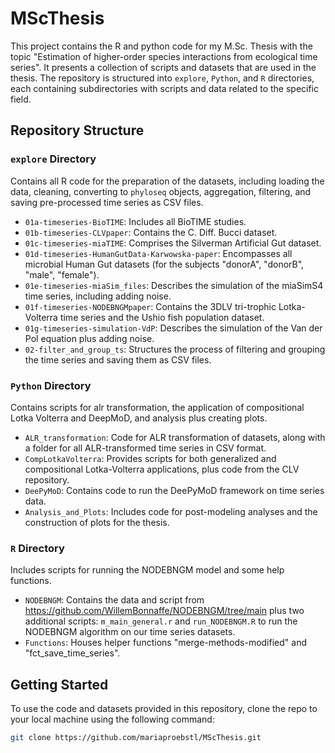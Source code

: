 
# MScThesis

<!-- badges: start -->
<!-- badges: end -->

This project contains the R and python code for my M.Sc. Thesis with the topic "Estimation of higher-order species interactions from ecological time series".
It presents a collection of scripts and datasets that are used in the thesis.
The repository is structured into `explore`, `Python`, and `R` directories, each containing subdirectories with scripts and data related to the specific field.


## Repository Structure

### `explore` Directory

Contains all R code for the preparation of the datasets, including loading the data, cleaning, converting to `phyloseq` objects, aggregation, filtering, and saving pre-processed time series as CSV files.

- `01a-timeseries-BioTIME`: Includes all BioTIME studies.
- `01b-timeseries-CLVpaper`: Contains the C. Diff. Bucci dataset.
- `01c-timeseries-miaTIME`: Comprises the Silverman Artificial Gut dataset.
- `01d-timeseries-HumanGutData-Karwowska-paper`: Encompasses all microbial Human Gut datasets (for the subjects "donorA", "donorB", "male", "female").
- `01e-timeseries-miaSim_files`: Describes the simulation of the miaSimS4 time series, including adding noise.
- `01f-timeseries-NODEBNGMpaper`: Contains the 3DLV tri-trophic Lotka-Volterra time series and the Ushio fish population dataset.
- `01g-timeseries-simulation-VdP`: Describes the simulation of the Van der Pol equation plus adding noise.
- `02-filter_and_group_ts`: Structures the process of filtering and grouping the time series and saving them as CSV files.

### `Python` Directory

Contains scripts for alr transformation, the application of compositional Lotka Volterra and DeepMoD, and analysis plus creating plots.

- `ALR_transformation`: Code for ALR transformation of datasets, along with a folder for all ALR-transformed time series in CSV format.
- `CompLotkaVolterra`: Provides scripts for both generalized and compositional Lotka-Volterra applications, plus code from the CLV repository.
- `DeePyMoD`: Contains code to run the DeePyMoD framework on time series data.
- `Analysis_and_Plots`: Includes code for post-modeling analyses and the construction of plots for the thesis.

### `R` Directory

Includes scripts for running the NODEBNGM model and some help functions.

- `NODEBNGM`: Contains the data and script from https://github.com/WillemBonnaffe/NODEBNGM/tree/main plus two additional scripts: `m_main_general.r` and `run_NODEBNGM.R` to run the NODEBNGM algorithm on our time series datasets.
- `Functions`: Houses helper functions "merge-methods-modified" and "fct_save_time_series".


## Getting Started

To use the code and datasets provided in this repository, clone the repo to your local machine using the following command:

```bash
git clone https://github.com/mariaproebstl/MScThesis.git
```

